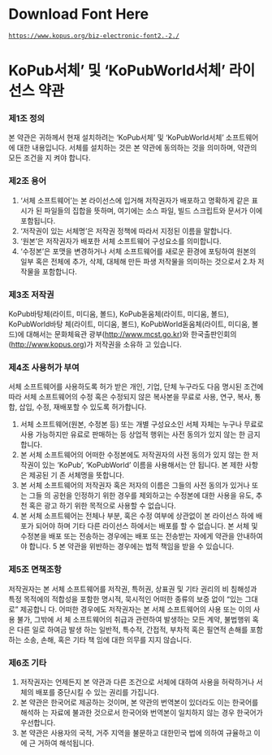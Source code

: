 # Download Font Here
[`https://www.kopus.org/biz-electronic-font2.-2./`](https://www.kopus.org/biz-electronic-font2.-2./)

# KoPub서체’ 및 ‘KoPubWorld서체’ 라이선스 약관
### 제1조 정의
본 약관은 귀하께서 현재 설치하려는 ‘KoPub서체’ 및 ‘KoPubWorld서체’ 소프트웨어에 대한 내용입니다. 서체를 설치하는 것은 본 약관에 동의하는 것을 의미하며, 약관의 모든 조건을 지 켜야 합니다.
### 제2조 용어
1. ‘서체 소프트웨어’는 본 라이선스에 입거해 저작권자가 배포하고 명확하게 같은 표시가 된 파일들의 집합을 뜻하며, 여기에는 소스 파일, 빌드 스크립트와 문서가 이에 포함됩니다.
2. ‘저작권이 있는 서체명’은 저작권 정책에 따라서 지정된 이름을 말합니다.
3. ‘원본’은 저작권자가 배포한 서체 소프트웨어 구성요소를 의미합니다.
4. ‘수정본’은 포맷을 변경하거나 서체 소프트웨어를 새로운 환경에 포팅하여 원본의 일부 혹은
전체에 추가, 삭제, 대체해 만든 파생 저작물을 의미하는 것으로서 2.차 저작물을 포함합니다.
### 제3조 저작권
KoPub바탕체(라이트, 미디움, 볼드), KoPub돋움체(라이트, 미디움, 볼드), KoPubWorld바탕 체(라이트, 미디움, 볼드), KoPubWorld돋움체(라이트, 미디움, 볼드)에 대해서는 문화체육관 광부(http://www.mcst.go.kr)와 한국출판인회의(http://www.kopus.org)가 저작권을 소유하 고 있습니다.
### 제4조 사용허가 부여
서체 소프트웨어를 사용하도록 허가 받은 개인, 기업, 단체 누구라도 다음 명시된 조건에 따라 서체 소프트웨어의 수정 혹은 수정되지 않은 복사본을 무료로 사용, 연구, 복사, 통합, 삽입, 수정, 재배포할 수 있도록 허가합니다.
1. 서체 소프트웨어(원본, 수정본 등) 또는 개별 구성요소인 서체 자체는 누구나 무료로 사용
가능하지만 유료로 판매하는 등 상업적 행위는 사전 동의가 있지 않는 한 금지합니다.
2. 본 서체 소프트웨어의 어떠한 수정본에도 저작권자의 사전 동의가 있지 않는 한 저작권이 있는 ‘KoPub’, ‘KoPubWorld’ 이름을 사용해서는 안 됩니다. 본 제한 사항은 제공된 기
존 서체명을 뜻합니다.
3. 본 서체 소프트웨어의 저작권자 혹은 저자의 이름은 그들의 사전 동의가 있거나 또는 그들
의 공헌을 인정하기 위한 경우를 제외하고는 수정본에 대한 사용을 유도, 추천 혹은 광고
하기 위한 목적으로 사용할 수 없습니다.
4. 본 서체 소프트웨어는 전체나 부분, 혹은 수정 여부에 상관없이 본 라이선스 하에 배포가
되어야 하며 기타 다른 라이선스 하에서는 배포를 할 수 없습니다. 본 서체 및 수정본을
배포 또는 전송하는 경우에는 배포 또는 전송받는 자에게 약관을 안내하여야 합니다. 5 본 약관을 위반하는 경우에는 법적 책임을 받을 수 있습니다.
### 제5조 면책조항
저작권자는 본 서체 소프트웨어를 저작권, 특허권, 상표권 및 기타 권리의 비 침해성과 특정 목적에의 적합성을 포함한 명시적, 묵시적인 어떠한 종류의 보증 없이 “있는 그대로” 제공합니 다. 어떠한 경우에도 저작권자는 본 서체 소프트웨어의 사용 또는 이의 사용 불가, 그밖에 서 체 소프트웨어의 취급과 관련하여 발생하는 모든 계약, 불법행위 혹은 다른 일로 하여금 발생 하는 일반적, 특수적, 간접적, 부차적 혹은 필연적 손해를 포함하는 소송, 손해, 혹은 기타 책 임에 대한 의무를 지지 않습니다.
### 제6조 기타
1. 저작권자는 언제든지 본 약관과 다른 조건으로 서체에 대하여 사용을 허락하거나 서체의 배포를 중단시킬 수 있는 권리를 가집니다.
2. 본 약관은 한국어로 제공하는 것이며, 본 약관의 번역본이 있더라도 이는 한국어를 해석하 는 자료에 불과한 것으로서 한국어와 번역본이 일치하지 않는 경우 한국어가 우선합니다.
3. 본 약관은 사용자의 국적, 거주 지역을 불문하고 대한민국 법에 의하여 규율하고 이에 근 거하여 해석됩니다.